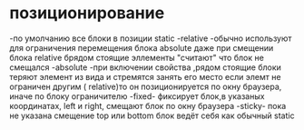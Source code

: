 # позиционирование
-по умолчанию все блоки в позиции static
-relative -обычно используют для ограничения перемещения блока absolute 
даже при смещении блока relative брядом стоящие эллементы "считают" что блок не смещался
-absolute -при включении свойства ,рядом стоящие блоки теряют элемент из вида и стремятся занять его место
если элемт не ограничен другим ( relative)то он позиционируется по окну браузера,  иначе по блоку ограничителю
-fixed- фиксирует блок,в указаных координатах, left и right, смещают блок по окну браузера
-sticky- пока не указана смещение top или bottom блок ведёт себя как обычный static
